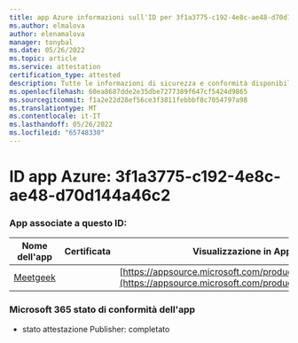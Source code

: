 ```yaml
---
title: app Azure informazioni sull'ID per 3f1a3775-c192-4e8c-ae48-d70d144a46c2
ms.author: elmalova
author: elenamalova
manager: tonybal
ms.date: 05/26/2022
ms.topic: article
ms.service: attestation
certification_type: attested
description: Tutte le informazioni di sicurezza e conformità disponibili per 3f1a3775-c192-4e8c-ae48-d70d144a46c2.
ms.openlocfilehash: 60ea8687dde2e35dbe7277389f647cf5424d9865
ms.sourcegitcommit: f1a2e22d28ef56ce3f3811febbbf8c7054797a98
ms.translationtype: MT
ms.contentlocale: it-IT
ms.lasthandoff: 05/26/2022
ms.locfileid: "65748330"
---
```

# <a name="azure-app-id-3f1a3775-c192-4e8c-ae48-d70d144a46c2"></a>ID app Azure: 3f1a3775-c192-4e8c-ae48-d70d144a46c2


### <a name="apps-associated-with-this-id"></a>App associate a questo ID:
| **Nome dell'app** | **Certificata** | **Visualizzazione in AppSource** |
|--------------|---------------|-----------------------|
| [Meetgeek](../forward/WA200003720.md) |  | [https://appsource.microsoft.com/product/office/WA200003720](https://appsource.microsoft.com/product/office/WA200003720) |

### <a name="microsoft-365-app-compliance-status"></a>Microsoft 365 stato di conformità dell'app
- stato attestazione Publisher: completato
